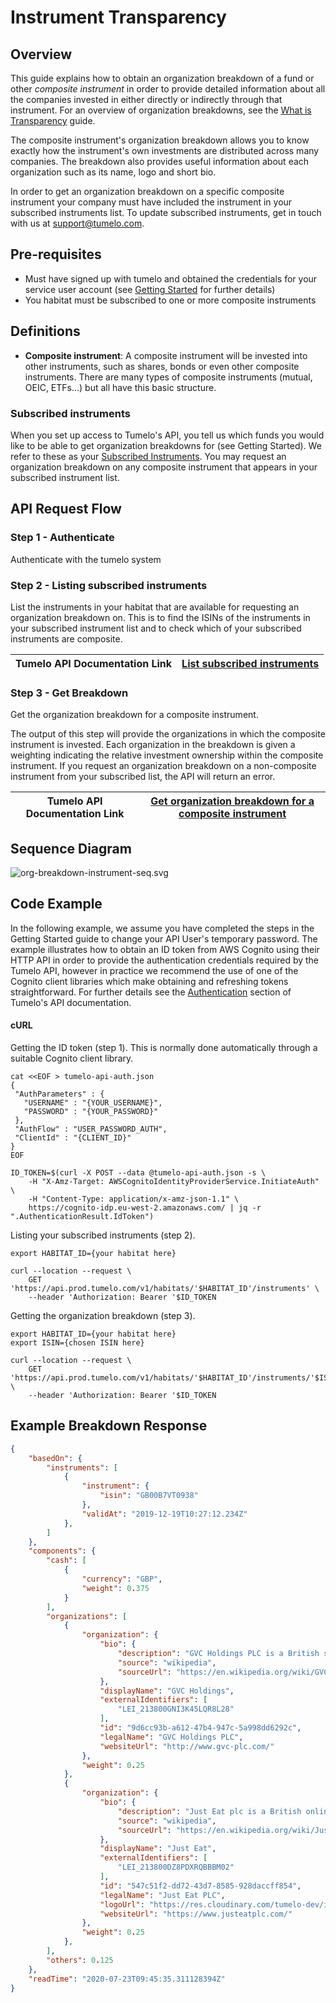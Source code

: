 # Instrument Transparency

## Overview

This guide explains how to obtain an organization breakdown of a fund or other *composite instrument* in order to provide detailed information about all the companies invested in either directly or indirectly through that instrument. For an overview of organization breakdowns, see the [What is Transparency](../What_is_Transparency/README.md) guide.

The composite instrument's organization breakdown allows you to know exactly how the instrument's own investments are distributed across many companies. The breakdown also provides useful information about each organization such as its name, logo and short bio.

In order to get an organization breakdown on a specific composite instrument your company must have included the instrument in your subscribed instruments list. To update subscribed instruments, get in touch with us at [support@tumelo.com](mailto:support@tumelo.com).

## Pre-requisites

* Must have signed up with tumelo and obtained the credentials for your service user account (see [Getting Started](../Getting_Started/README.md) for further details)
* You habitat must be subscribed to one or more composite instruments

## Definitions

* **Composite instrument**: A composite instrument will be invested into other instruments, such as shares, bonds or even other composite instruments. There are many types of composite instruments (mutual, OEIC, ETFs…) but all have this basic structure.

### Subscribed instruments

When you set up access to Tumelo's API, you tell us which funds you would like to be able to get organization breakdowns for (see Getting Started). We refer to these as your [Subscribed Instruments](https://docs.tumelo.com/#section/Subscribed-Instruments). You may request an organization breakdown on any composite instrument that appears in your subscribed instrument list.

## API Request Flow

### Step 1 - Authenticate

Authenticate with the tumelo system

### Step 2 - Listing subscribed instruments

List the instruments in your habitat that are available for requesting an organization breakdown on. This is to find the ISINs of the instruments in your subscribed instrument list and to check which of your subscribed instruments are composite. 

| Tumelo API Documentation Link | [List subscribed instruments](https://docs.tumelo.com/#section/Subscribed-Instruments) |
|-------------------------------|----------------------------------------------------------------------------------------|

### Step 3 - Get Breakdown

Get the organization breakdown for a composite instrument.

The output of this step will provide the organizations in which the composite instrument is invested.  Each organization in the breakdown is given a weighting indicating the relative investment ownership within the composite instrument. If you request an organization breakdown on a non-composite instrument from your subscribed list, the API will return an error.

| Tumelo API Documentation Link | [Get organization breakdown for a composite instrument](https://docs.tumelo.com/#operation/getOrganizationBreakdownByIsinInHabitat) |
|-------------------------------|-------------------------------------------------------------------------------------------------------------------------------------|

## Sequence Diagram

![org-breakdown-instrument-seq.svg](./sequence.svg)

## Code Example

In the following example, we assume you have completed the steps in the Getting Started guide to change your API User's temporary password. The example illustrates how to obtain an ID token from AWS Cognito using their HTTP API in order to provide the authentication credentials required by the Tumelo API, however in practice we recommend the use of one of the Cognito client libraries which make obtaining and refreshing tokens straightforward. For further details see the [Authentication](https://docs.tumelo.com/#section/Access/Authentication) section of Tumelo's API documentation.

#### cURL

Getting the ID token (step 1). This is normally done automatically through a suitable Cognito client library.

```shell
cat <<EOF > tumelo-api-auth.json
{
 "AuthParameters" : {
   "USERNAME" : "{YOUR_USERNAME}",
   "PASSWORD" : "{YOUR_PASSWORD}"
 },
 "AuthFlow" : "USER_PASSWORD_AUTH",
 "ClientId" : "{CLIENT_ID}"
}
EOF

ID_TOKEN=$(curl -X POST --data @tumelo-api-auth.json -s \
	-H "X-Amz-Target: AWSCognitoIdentityProviderService.InitiateAuth" \
	-H "Content-Type: application/x-amz-json-1.1" \
	https://cognito-idp.eu-west-2.amazonaws.com/ | jq -r ".AuthenticationResult.IdToken")
```

Listing your subscribed instruments (step 2).

```shell
export HABITAT_ID={your habitat here}

curl --location --request \
	GET 'https://api.prod.tumelo.com/v1/habitats/'$HABITAT_ID'/instruments' \
    --header 'Authorization: Bearer '$ID_TOKEN
```

Getting the organization breakdown (step 3).

```shell
export HABITAT_ID={your habitat here}
export ISIN={chosen ISIN here}

curl --location --request \
	GET 'https://api.prod.tumelo.com/v1/habitats/'$HABITAT_ID'/instruments/'$ISIN'/organizationBreakdown' \
    --header 'Authorization: Bearer '$ID_TOKEN
```

## Example Breakdown Response

```json
{
    "basedOn": {
        "instruments": [
            {
                "instrument": {
                    "isin": "GB00B7VT0938"
                },
                "validAt": "2019-12-19T10:27:12.234Z"
            },
        ]
    },
    "components": {
        "cash": [
            {
                "currency": "GBP",
                "weight": 0.375
            }
        ],
        "organizations": [
            {
                "organization": {
                    "bio": {
                        "description": "GVC Holdings PLC is a British sports betting and gambling company. It is listed on the London Stock Exchange and is a constituent of the FTSE 250 Index.",
                        "source": "wikipedia",
                        "sourceUrl": "https://en.wikipedia.org/wiki/GVC_Holdings"
                    },
                    "displayName": "GVC Holdings",
                    "externalIdentifiers": [
                        "LEI_213800GNI3K45LQR8L28"
                    ],
                    "id": "9d6cc93b-a612-47b4-947c-5a998dd6292c",
                    "legalName": "GVC Holdings PLC",
                    "websiteUrl": "http://www.gvc-plc.com/"
                },
                "weight": 0.25
            },
            {
                "organization": {
                    "bio": {
                        "description": "Just Eat plc is a British online food order and delivery service. It acts as an intermediary between independent take-out food outlets and customers. ",
                        "source": "wikipedia",
                        "sourceUrl": "https://en.wikipedia.org/wiki/Just_Eat"
                    },
                    "displayName": "Just Eat",
                    "externalIdentifiers": [
                        "LEI_213800DZ8PDXRQBBBM02"
                    ],
                    "id": "547c51f2-dd72-43d7-8585-928daccff854",
                    "legalName": "Just Eat PLC",
                    "logoUrl": "https://res.cloudinary.com/tumelo-dev/image/upload/w_128,h_128,c_fit/v1580298377/px0rajkfri1szyedlg1v.png",
                    "websiteUrl": "https://www.justeatplc.com/"
                },
                "weight": 0.25
            },
        ],
        "others": 0.125
    },
    "readTime": "2020-07-23T09:45:35.311128394Z"
}
```